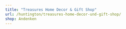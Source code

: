 ```yaml
---
title: "Treasures Home Decor & Gift Shop"
url: /huntington/treasures-home-decor-und-gift-shop/
shop: Andenken
---
```

